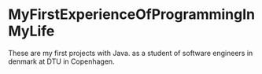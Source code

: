 # MyFirstExperienceOfProgrammingInMyLife
These are my first projects with Java. as a student of software engineers in denmark at DTU in Copenhagen.
